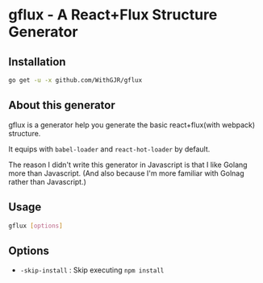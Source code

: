 # gflux - A React+Flux Structure Generator

## Installation

``` bash
go get -u -x github.com/WithGJR/gflux
```

## About this generator

gflux is a generator help you generate the basic react+flux(with webpack) structure.

It equips with `babel-loader` and `react-hot-loader` by default. 

The reason I didn't write this generator in Javascript is that I like Golang more than Javascript. (And also because I'm more familiar with Golnag rather than Javascript.)

## Usage

``` bash
gflux [options]
```

## Options

- `-skip-install` : Skip executing `npm install`
